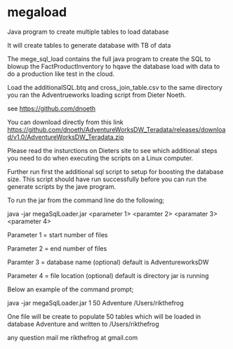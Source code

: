 # megaload
Java  program to create multiple tables to load database

It will create tables to generate database with TB of data

The mege_sql_load contains the full java program to create the SQL to blowup the FactProductInventory to hqave the database load with data to do a production like test in the cloud.

Load the additionalSQL.btq and cross_join_table.csv to the same directory you ran the Adventrueworks loading script from Dieter Noeth.

see https://github.com/dnoeth

You can download directly from this link https://github.com/dnoeth/AdventureWorksDW_Teradata/releases/download/v1.0/AdventureWorksDW_Teradata.zip

Please read the insturctions on Dieters site to see which additional steps you need to do when executing the scripts on a Linux computer.

Further run first the additional sql script to setup for boosting the database size. This script should have run successfully before you can run the generate scripts by the jave program.

To run the jar from the command line do the following;

java -jar megaSqlLoader.jar <parameter 1> <paramter 2> <paramater 3> <parameter 4>

Parameter 1 = start number of files

Parameter 2 = end number of files

Paramter 3 = database name      (optional) default is AdventureworksDW

Parameter 4 = file location     (optional) default is directory jar is running

Below an example of the command prompt;

java -jar megaSqlLoader.jar 1 50 Adventure /Users/rikthefrog

One file will be create to populate 50 tables which will be loaded in database Adventure and written to /Users/rikthefrog

any question mail me rikthefrog at gmail.com
